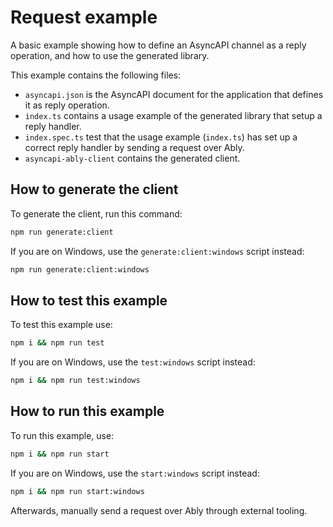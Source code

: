 # Request example

A basic example showing how to define an AsyncAPI channel as a reply operation, and how to use the generated library.

This example contains the following files:
- `asyncapi.json` is the AsyncAPI document for the application that defines it as reply operation.
- `index.ts` contains a usage example of the generated library that setup a reply handler.
- `index.spec.ts` test that the usage example (`index.ts`) has set up a correct reply handler by sending a request over Ably.
- `asyncapi-ably-client` contains the generated client.

## How to generate the client

To generate the client, run this command:

```sh
npm run generate:client
```

If you are on Windows, use the `generate:client:windows` script instead:

```sh
npm run generate:client:windows
```

## How to test this example

To test this example use:

```sh
npm i && npm run test
```

If you are on Windows, use the `test:windows` script instead:

```sh
npm i && npm run test:windows
```

## How to run this example

To run this example, use:

```sh
npm i && npm run start
```

If you are on Windows, use the `start:windows` script instead:

```sh
npm i && npm run start:windows
```

Afterwards, manually send a request over Ably through external tooling.